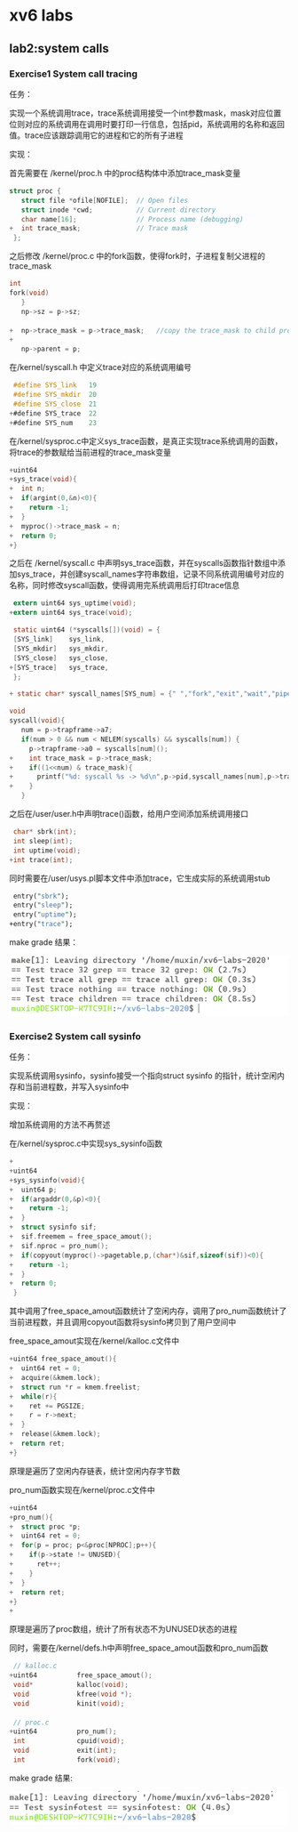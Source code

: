 # xv6 labs
## **lab2**:system calls
### **Exercise1** System call tracing
任务：

实现一个系统调用trace，trace系统调用接受一个int参数mask，mask对应位置位则对应的系统调用在调用时要打印一行信息，包括pid，系统调用的名称和返回值。trace应该跟踪调用它的进程和它的所有子进程

实现：

首先需要在 /kernel/proc.h 中的proc结构体中添加trace_mask变量
```c
struct proc {
   struct file *ofile[NOFILE];  // Open files
   struct inode *cwd;           // Current directory
   char name[16];               // Process name (debugging)
+  int trace_mask;              // Trace mask
 };
```
之后修改 /kernel/proc.c 中的fork函数，使得fork时，子进程复制父进程的trace_mask

```c
int
fork(void)
   }
   np->sz = p->sz;

+  np->trace_mask = p->trace_mask;   //copy the trace_mask to child process
+
   np->parent = p;
```

在/kernel/syscall.h 中定义trace对应的系统调用编号

```c
 #define SYS_link   19
 #define SYS_mkdir  20
 #define SYS_close  21
+#define SYS_trace  22
+#define SYS_num    23
```

在/kernel/sysproc.c中定义sys_trace函数，是真正实现trace系统调用的函数，将trace的参数赋给当前进程的trace_mask变量

```c
+uint64
+sys_trace(void){
+  int n;
+  if(argint(0,&n)<0){
+    return -1;
+  }
+  myproc()->trace_mask = n;
+  return 0;
+}
```

之后在 /kernel/syscall.c 中声明sys_trace函数，并在syscalls函数指针数组中添加sys_trace，并创建syscall_names字符串数组，记录不同系统调用编号对应的名称，同时修改syscall函数，使得调用完系统调用后打印trace信息

```c
 extern uint64 sys_uptime(void);
+extern uint64 sys_trace(void);
```
```c
 static uint64 (*syscalls[])(void) = {
 [SYS_link]    sys_link,
 [SYS_mkdir]   sys_mkdir,
 [SYS_close]   sys_close,
+[SYS_trace]   sys_trace,
 };
```

```c
+ static char* syscall_names[SYS_num] = {" ","fork","exit","wait","pipe","read","kill","exec","fstat","chdir","dup","getpid","sbrk","sleep","uptime","open","write","mknod","unlink","link","mkdir","close","trace"};
```

```c
void
syscall(void){
   num = p->trapframe->a7;
   if(num > 0 && num < NELEM(syscalls) && syscalls[num]) {
     p->trapframe->a0 = syscalls[num]();
+    int trace_mask = p->trace_mask;
+    if((1<<num) & trace_mask){
+      printf("%d: syscall %s -> %d\n",p->pid,syscall_names[num],p->trapframe->a0);
+    }
   } 
```

之后在/user/user.h中声明trace()函数，给用户空间添加系统调用接口

```c
 char* sbrk(int);
 int sleep(int);
 int uptime(void);
+int trace(int);
```

同时需要在/user/usys.pl脚本文件中添加trace，它生成实际的系统调用stub

```pl
 entry("sbrk");
 entry("sleep");
 entry("uptime");
+entry("trace");
```

make grade 结果：

![](./image/trace.png)

### **Exercise2** System call sysinfo
任务：

实现系统调用sysinfo，sysinfo接受一个指向struct sysinfo 的指针，统计空闲内存和当前进程数，并写入sysinfo中

实现：

增加系统调用的方法不再赘述

在/kernel/sysproc.c中实现sys_sysinfo函数

```c
+
+uint64
+sys_sysinfo(void){
+  uint64 p;
+  if(argaddr(0,&p)<0){
+    return -1;
+  }
+  struct sysinfo sif;
+  sif.freemem = free_space_amout();
+  sif.nproc = pro_num();
+  if(copyout(myproc()->pagetable,p,(char*)&sif,sizeof(sif))<0){
+    return -1;
+  }
+  return 0;
 }
```

其中调用了free_space_amout函数统计了空闲内存，调用了pro_num函数统计了当前进程数，并且调用copyout函数将sysinfo拷贝到了用户空间中

free_space_amout实现在/kernel/kalloc.c文件中

```c
+uint64 free_space_amout(){
+  uint64 ret = 0;
+  acquire(&kmem.lock);
+  struct run *r = kmem.freelist;
+  while(r){
+    ret += PGSIZE;
+    r = r->next;
+  }
+  release(&kmem.lock);
+  return ret;
+}
```

原理是遍历了空闲内存链表，统计空闲内存字节数

pro_num函数实现在/kernel/proc.c文件中

```c
+uint64
+pro_num(){
+  struct proc *p;
+  uint64 ret = 0;
+  for(p = proc; p<&proc[NPROC];p++){
+    if(p->state != UNUSED){
+      ret++;
+    }
+  }
+  return ret;
+}
+
```
原理是遍历了proc数组，统计了所有状态不为UNUSED状态的进程

同时，需要在/kernel/defs.h中声明free_space_amout函数和pro_num函数

```c
 // kalloc.c
+uint64          free_space_amout();
 void*           kalloc(void);
 void            kfree(void *);
 void            kinit(void);

 // proc.c
+uint64          pro_num();
 int             cpuid(void);
 void            exit(int);
 int             fork(void);
```

make grade 结果:

![](./image/sysinfo.png)